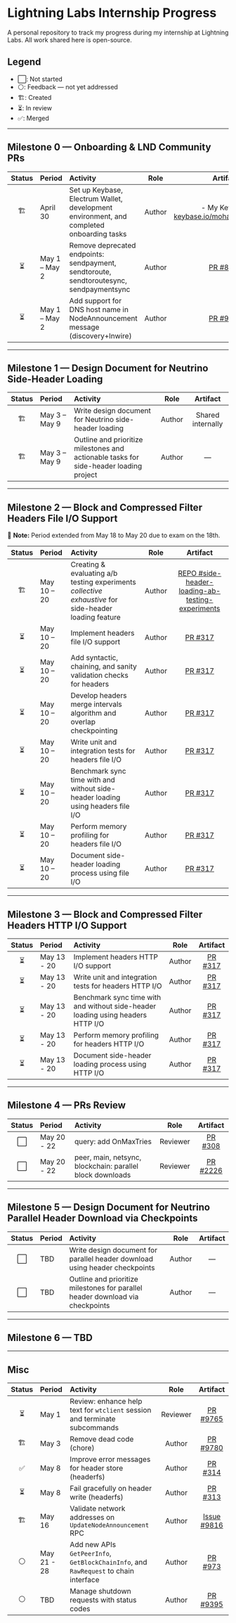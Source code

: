 # Lightning Labs Internship Progress

A personal repository to track my progress during my internship at Lightning Labs. All work shared here is open-source.

## Legend

- ⬜: Not started
- ⚪: Feedback — not yet addressed
- 🏗️: Created
- ⏳: In review
- ✅: Merged

---

## Milestone 0 — Onboarding & LND Community PRs

| Status | Period           | Activity                                                                                      | Role   | Artifact                                                                                                                                                                              |
|:------:|:----------------|:----------------------------------------------------------------------------------------------|:------:|:--------------------------------------------------------------------------------------------------------------------------------------------------------------------------------------:|
| 🏗️     | April 30        | Set up Keybase, Electrum Wallet, development environment, and completed onboarding tasks       | Author | - My Keybase: [keybase.io/mohamed_awnallah](https://keybase.io/mohamed_awnallah)                               |
| ⏳     | May 1 – May 2   | Remove deprecated endpoints: sendpayment, sendtoroute, sendtoroutesync, sendpaymentsync        | Author | [PR #8348](https://github.com/lightningnetwork/lnd/pull/8348)                                                                                                                         |
| ⏳     | May 1 – May 2   | Add support for DNS host name in NodeAnnouncement message (discovery+lnwire)                  | Author | [PR #9455](https://github.com/lightningnetwork/lnd/pull/9455)                                                                                                                         |

---

## Milestone 1 — Design Document for Neutrino Side-Header Loading

| Status | Period         | Activity                                                                                                 | Role   | Artifact             |
|:------:|:--------------|:---------------------------------------------------------------------------------------------------------|:------:|:--------------------:|
| 🏗️     | May 3 – May 9 | Write design document for Neutrino side-header loading                                                   | Author | Shared internally    |
| 🏗️     | May 3 – May 9 | Outline and prioritize milestones and actionable tasks for side-header loading project                    | Author | —                    |

---

## Milestone 2 — Block and Compressed Filter Headers File I/O Support

📌 **Note:** Period extended from May 18 to May 20 due to exam on the 18th.

| Status | Period         | Activity                                                                                       | Role   | Artifact |
|:------:|:--------------|:-----------------------------------------------------------------------------------------------|:------:|:--------:|
| 🏗️     | May 10 – 20    | Creating & evaluating a/b testing experiments _collective exhaustive_ for side-header loading feature| Author | [REPO #side-header-loading-ab-testing-experiments](https://github.com/mohamedawnallah/side-header-loading-ab-testing-experiments)        |
| ⏳     | May 10 – 20    | Implement headers file I/O support                                                            | Author | [PR #317](https://github.com/lightninglabs/neutrino/pull/317)  |
| ⏳     | May 10 – 20    | Add syntactic, chaining, and sanity validation checks for headers                             | Author | [PR #317](https://github.com/lightninglabs/neutrino/pull/317)        |
| ⏳     | May 10 – 20    | Develop headers merge intervals algorithm and overlap checkpointing                           | Author | [PR #317](https://github.com/lightninglabs/neutrino/pull/317)        |
| ⏳     | May 10 – 20    | Write unit and integration tests for headers file I/O                                         | Author | [PR #317](https://github.com/lightninglabs/neutrino/pull/317)        |
| ⏳     | May 10 – 20    | Benchmark sync time with and without side-header loading using headers file I/O               | Author | [PR #317](https://github.com/lightninglabs/neutrino/pull/317)        |
| ⏳     | May 10 – 20    | Perform memory profiling for headers file I/O                                                 | Author | [PR #317](https://github.com/lightninglabs/neutrino/pull/317)        |
| ⏳     | May 10 – 20    | Document side-header loading process using file I/O                                           | Author | [PR #317](https://github.com/lightninglabs/neutrino/pull/317)        |

---

## Milestone 3 — Block and Compressed Filter Headers HTTP I/O Support

| Status | Period | Activity                                                               | Role   | Artifact |
|:------:|:------|:-----------------------------------------------------------------------|:------:|:--------:|
| ⏳     | May 13 - 20   | Implement headers HTTP I/O support                                               | Author | [PR #317](https://github.com/lightninglabs/neutrino/pull/317)        |
| ⏳     | May 13 - 20   | Write unit and integration tests for headers HTTP I/O                            | Author | [PR #317](https://github.com/lightninglabs/neutrino/pull/317)        |
| ⏳     | May 13 - 20   | Benchmark sync time with and without side-header loading using headers HTTP I/O  | Author | [PR #317](https://github.com/lightninglabs/neutrino/pull/317)        |
| ⏳     | May 13 - 20   | Perform memory profiling for headers HTTP I/O                                    | Author | [PR #317](https://github.com/lightninglabs/neutrino/pull/317)        |
| ⏳     | May 13 - 20   | Document side-header loading process using HTTP I/O                              | Author | [PR #317](https://github.com/lightninglabs/neutrino/pull/317)        |

---

## Milestone 4 — PRs Review

| Status | Period | Activity                                                               | Role   | Artifact |
|:------:|:------|:-----------------------------------------------------------------------|:------:|:--------:|
| ⬜     | May 20 - 22   | query: add OnMaxTries                                           | Reviewer | [PR #308](https://github.com/lightninglabs/neutrino/pull/308)        |
| ⬜     | May 20 - 22   | peer, main, netsync, blockchain: parallel block downloads                               | Reviewer | [PR #2226](https://github.com/btcsuite/btcd/pull/2226)        |

---

## Milestone 5 — Design Document for Neutrino Parallel Header Download via Checkpoints

| Status | Period | Activity                                                                                      | Role   | Artifact |
|:------:|:------|:----------------------------------------------------------------------------------------------|:------:|:--------:|
| ⬜     | TBD   | Write design document for parallel header download using header checkpoints                    | Author | —        |
| ⬜     | TBD   | Outline and prioritize milestones for parallel header download via checkpoints                 | Author | —        |

---

## Milestone 6 — TBD

---

## Misc

| Status | Period       | Activity                                                                     | Role     | Artifact                                                            |
|:------:|:------------|:-----------------------------------------------------------------------------|:--------:|:--------------------------------------------------------------------:|
| ⏳     | May 1        | Review: enhance help text for `wtclient` session and terminate subcommands   | Reviewer | [PR #9765](https://github.com/lightningnetwork/lnd/pull/9765)       |
| 🏗️     | May 3        | Remove dead code (chore)                                                     | Author   | [PR #9780](https://github.com/lightningnetwork/lnd/pull/9780)        |
| ✅     | May 8        | Improve error messages for header store (headerfs)                           | Author   | [PR #314](https://github.com/lightninglabs/neutrino/pull/314)        |
| ⏳     | May 8        | Fail gracefully on header write (headerfs)                                   | Author   | [PR #313](https://github.com/lightninglabs/neutrino/pull/313)        |
| 🏗️     | May 16        | Validate network addresses on `UpdateNodeAnnouncement` RPC                  | Author   | [Issue #9816](https://github.com/lightningnetwork/lnd/issues/9816)     |
| ⚪     | May 21 - 28   | Add new APIs `GetPeerInfo`, `GetBlockChainInfo`, and `RawRequest` to chain interface | Author   | [PR #973](https://github.com/lightningnetwork/lnd/issues/973)     |
| ⚪     | TBD          | Manage shutdown requests with status codes                                   | Author   | [PR #9395](https://github.com/lightningnetwork/lnd/pull/9395)        |
